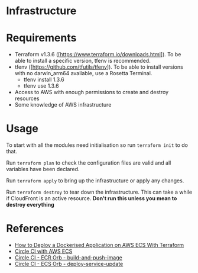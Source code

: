 # Infrastructure

# Requirements

- Terraform v1.3.6 ([https://www.terraform.io/downloads.html]). To be able to install a specific version, tfenv is recommended.
- tfenv ([https://github.com/tfutils/tfenv]). To be able to install versions with no darwin_arm64 available, use a Rosetta Terminal.
  - tfenv install 1.3.6
  - tfenv use 1.3.6
- Access to AWS with enough permissions to create and destroy resources
- Some knowledge of AWS infrastructure

# Usage

To start with all the modules need initialisation so run `terraform init` to do that.

Run `terraform plan` to check the configuration files are valid and all variables have been declared.

Run `terraform apply` to bring up the infrastructure or apply any changes.

Run `terraform destroy` to tear down the infrastructure. This can take a while if CloudFront is an
active resource. **Don't run this unless you mean to destroy everything**

# References

- [How to Deploy a Dockerised Application on AWS ECS With Terraform](https://medium.com/avmconsulting-blog/how-to-deploy-a-dockerised-node-js-application-on-aws-ecs-with-terraform-3e6bceb48785)
- [Circle CI with AWS ECS](https://medium.com/@areeb40/circle-ci-with-aws-ecs-d0e148ca331d)
- [Circle CI - ECR Orb - build-and-push-image](https://circleci.com/developer/orbs/orb/circleci/aws-ecr#commands-build-and-push-image)
- [Circle CI - ECS Orb - deploy-service-update](https://circleci.com/developer/orbs/orb/circleci/aws-ecs#usage-deploy-service-update)
